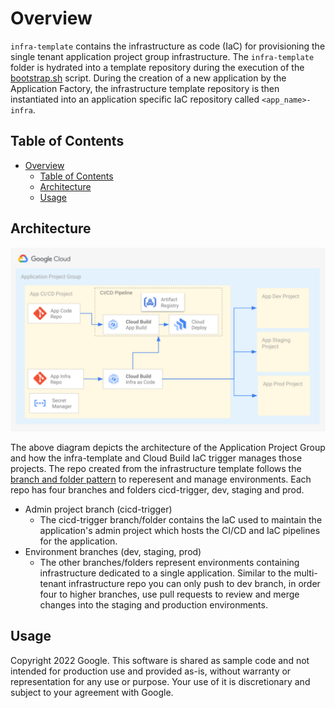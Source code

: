 # Overview

`infra-template` contains the infrastructure as code (IaC) for provisioning the single tenant application project group infrastructure. The `infra-template` folder is hydrated into a template repository during the execution of the [bootstrap.sh][bootstrap] script. During the creation of a new application by the Application Factory, the infrastructure template repository is then instantiated into an application specific IaC repository called `<app_name>-infra`.

## Table of Contents

- [Overview](#overview)
  - [Table of Contents](#table-of-contents)
  - [Architecture](#architecture)
  - [Usage](#usage)

## Architecture

![app-group-architecture](../resources/app-group-architecture.png)

The above diagram depicts the architecture of the Application Project Group and how the infra-template and Cloud Build IaC trigger manages those projects. The repo created from the infrastructure template follows the [branch and folder pattern][next19-infra-as-code] to reperesent and manage environments. Each repo has four branches and folders cicd-trigger, dev, staging and prod.

-   Admin project branch (cicd-trigger)
    -   The cicd-trigger branch/folder contains the IaC used to maintain the application's admin project which hosts the CI/CD and IaC pipelines for the application.
-   Environment branches (dev, staging, prod)
    -   The other branches/folders represent environments containing infrastructure dedicated to a single application. Similar to the multi-tenant infrastructure repo you can only push to dev branch, in order four to higher branches, use pull requests to review and merge changes into the staging and production environments.

## Usage

Copyright 2022 Google. This software is shared as sample code and not intended
for production use and provided as-is, without warranty or representation for
any use or purpose. Your use of it is discretionary and subject to your
agreement with Google.


<!-- LINKS: https://www.markdownguide.org/basic-syntax/#reference-style-links -->

[bootstrap]: ../launch-scripts/bootstraps.sh
[next19-infra-as-code]: https://www.youtube.com/watch?v=3vfXQxWJazM